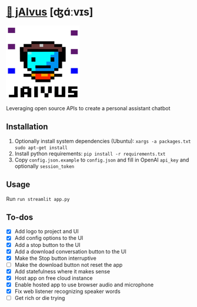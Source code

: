 # [🧞 jAIvus](https://jaivus.streamlit.app/) [ʤɑ́ːvɪs]

<img src="logo.png" height=200 width=200>


Leveraging open source APIs to create a personal assistant chatbot

## Installation

1. Optionally install system dependencies (Ubuntu): `xargs -a packages.txt sudo apt-get install` 
2. Install python requirements: `pip install -r requirements.txt`
3. Copy `config.json.example` to `config.json` and fill in OpenAI `api_key` and optionally `session_token`

## Usage

Run `run streamlit app.py`

## To-dos

- [x] Add logo to project and UI
- [x] Add config options to the UI
- [x] Add a stop button to the UI
- [x] Add a download conversation button to the UI
- [x] Make the Stop button interruptive
- [ ] Make the download button not reset the app
- [x] Add statefulness where it makes sense
- [x] Host app on free cloud instance
- [x] Enable hosted app to use browser audio and microphone
- [x] Fix web listener recognizing speaker words
- [ ] Get rich or die trying